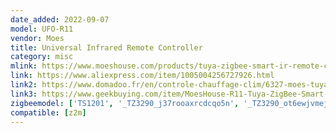 ```yaml
---
date_added: 2022-09-07
model: UFO-R11
vendor: Moes
title: Universal Infrared Remote Controller
category: misc
mlink: https://www.moeshouse.com/products/tuya-zigbee-smart-ir-remote-control-universal-infrared-remote-controller-for-smart-home-for-ac-tv-dvd
link: https://www.aliexpress.com/item/1005004256727926.html
link2: https://www.domadoo.fr/en/controle-chauffage-clim/6327-moes-tuya-zigbee-infrared-universal-remote-control.html
link3: https://www.geekbuying.com/item/MoesHouse-R11-Tuya-ZigBee-Smart-IR-Remote-Control-517788.html
zigbeemodel: ['TS1201', '_TZ3290_j37rooaxrcdcqo5n', '_TZ3290_ot6ewjvmejq5ekhl']
compatible: [z2m]
---
```




